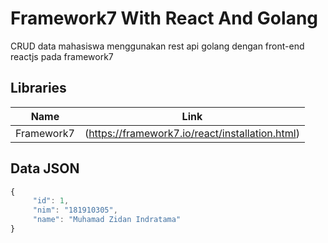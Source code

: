 # Framework7 With React And Golang

CRUD data mahasiswa menggunakan rest api golang dengan front-end reactjs pada framework7

## Libraries

| Name       | Link                                            |
| ---------- | ----------------------------------------------- |
| Framework7 | (https://framework7.io/react/installation.html) |

## Data JSON

```javascript
{
     "id": 1,
     "nim": "181910305",
     "name": "Muhamad Zidan Indratama"
}
```

